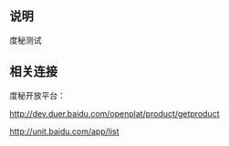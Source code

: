 ## 说明

度秘测试

## 相关连接

度秘开放平台：

http://dev.duer.baidu.com/openplat/product/getproduct

http://unit.baidu.com/app/list
